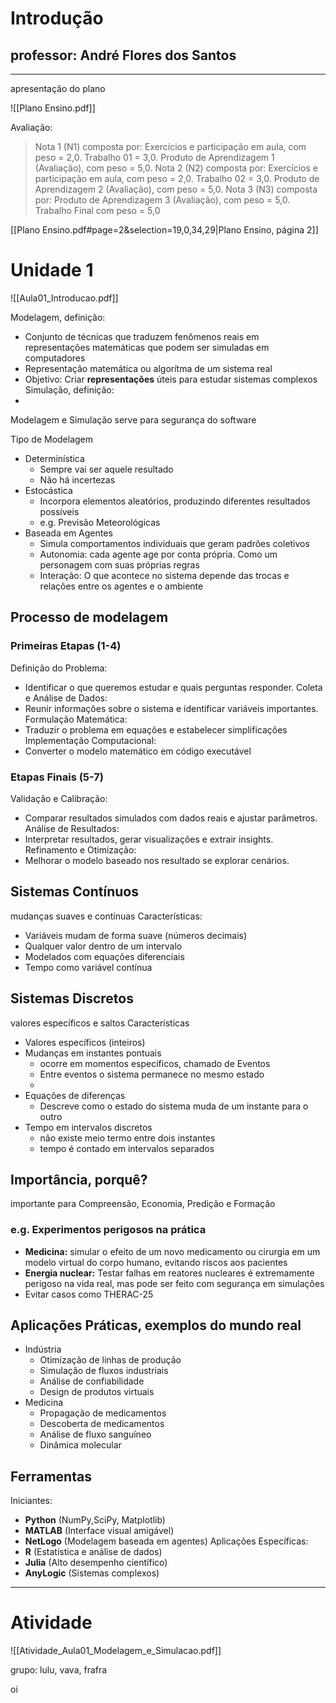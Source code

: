 # Introdução

## professor: André Flores dos Santos

---
apresentação do plano

![[Plano Ensino.pdf]]

Avaliação:

> Nota 1 (N1) composta por: 
> 	Exercícios e participação em aula, com peso = 2,0. 
> 	Trabalho 01 = 3,0. 
> 	Produto de Aprendizagem 1 (Avaliação), com peso = 5,0. 
> Nota 2 (N2) composta por: 
> 	Exercícios e participação em aula, com peso = 2,0.
> 	Trabalho 02 = 3,0.
> 	Produto de Aprendizagem 2 (Avaliação), com peso = 5,0. 
> Nota 3 (N3) composta por: 
> 	Produto de Aprendizagem 3 (Avaliação), com peso = 5,0.
> 	Trabalho Final com peso = 5,0

[[Plano Ensino.pdf#page=2&selection=19,0,34,29|Plano Ensino, página 2]]


# Unidade 1

![[Aula01_Introducao.pdf]]

Modelagem, definição: 
- Conjunto de técnicas que traduzem fenômenos reais em representações matemáticas que podem ser simuladas em computadores
- Representação matemática ou algorítma de um sistema real
- Objetivo: Criar **representações** úteis para estudar sistemas complexos
Simulação, definição:
- 

Modelagem e Simulação serve para segurança do software

Tipo de Modelagem 
- Determinística
	- Sempre vai ser aquele resultado
	- Não há incertezas
- Estocástica
	- Incorpora elementos aleatórios, produzindo diferentes resultados possíveis
	- e.g. Previsão Meteorológicas
- Baseada em Agentes
	- Simula comportamentos individuais que geram padrões coletivos
	- Autonomia: cada agente age por conta própria. Como um personagem com suas próprias regras
	- Interação: O que acontece no sistema depende das trocas e relações entre os agentes e o ambiente

## Processo de modelagem 
### Primeiras Etapas (1-4)
Definição do Problema: 
- Identificar o que queremos estudar e quais perguntas responder.
Coleta e Análise de Dados:
- Reunir informações sobre o sistema e identificar variáveis importantes.
Formulação Matemática:
- Traduzir o problema em equações e estabelecer simplificações
Implementação Computacional:
- Converter o modelo matemático em código executável
### Etapas Finais (5-7)
Validação e Calibração:
- Comparar resultados simulados com dados reais e ajustar parâmetros. 
Análise de Resultados:
- Interpretar resultados, gerar visualizações e extrair insights. 
Refinamento e Otimização:
- Melhorar o modelo baseado nos resultado se explorar cenários.

## Sistemas Contínuos
mudanças suaves e contínuas
Características: 
- Variáveis mudam de forma suave (números decimais) 
- Qualquer valor dentro de um intervalo 
- Modelados com equações diferenciais 
- Tempo como variável contínua
## Sistemas Discretos 
valores específicos e saltos
Características 
- Valores específicos (inteiros) 
- Mudanças em instantes pontuais 
	- ocorre em momentos específicos, chamado de Eventos
	- Entre eventos o sistema permanece no mesmo estado
	- 
- Equações de diferenças 
	- Descreve como o estado do sistema muda de um instante para o outro
- Tempo em intervalos discretos
	- não existe meio termo entre dois instantes
	- tempo é contado em intervalos separados

## Importância, porquê?

importante para Compreensão, Economia, Predição e Formação

### e.g. Experimentos perigosos na prática
- **Medicina:** simular o efeito de um novo medicamento ou cirurgia em um modelo virtual do corpo humano, evitando riscos aos pacientes
- **Energia nuclear:** Testar falhas em reatores nucleares é extremamente perigoso na vida real, mas pode ser feito com segurança em simulações
- Evitar casos como THERAC-25

## Aplicações Práticas, exemplos do mundo real
- Indústria
	- Otimização de linhas de produção
	- Simulação de fluxos industriais
	- Análise de confiabilidade
	- Design de produtos virtuais
- Medicina 
	- Propagação de medicamentos
	- Descoberta de medicamentos
	- Análise de fluxo sanguíneo
	- Dinâmica molecular

## Ferramentas 


Iniciantes:
- **Python** (NumPy,SciPy, Matplotlib)
- **MATLAB** (Interface visual amigável) 
- **NetLogo** (Modelagem baseada em agentes)
Aplicações Específicas:
- **R** (Estatística e análise de dados) 
- **Julia** (Alto desempenho científico) 
- **AnyLogic** (Sistemas complexos)

---

# Atividade

![[Atividade_Aula01_Modelagem_e_Simulacao.pdf]]

grupo: lulu, vava, frafra

oi

